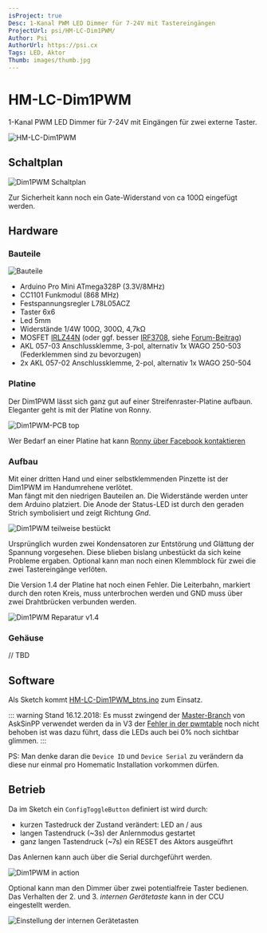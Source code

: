 ```yaml
---
isProject: true
Desc: 1-Kanal PWM LED Dimmer für 7-24V mit Tastereingängen
ProjectUrl: psi/HM-LC-Dim1PWM/
Author: Psi
AuthorUrl: https://psi.cx
Tags: LED, Aktor
Thumb: images/thumb.jpg
---
```


# HM-LC-Dim1PWM

1-Kanal PWM LED Dimmer für 7-24V mit Eingängen für zwei externe Taster.

![HM-LC-Dim1PWM](./images/Dim1PWM_finish-1.jpg)


## Schaltplan

![Dim1PWM Schaltplan](./images/HM-LC-Dim1PWM.svg)

Zur Sicherheit kann noch ein Gate-Widerstand von ca 100Ω eingefügt werden.


## Hardware

### Bauteile

![Bauteile](./images/Dim1PWM_parts.jpg)

* Arduino Pro Mini ATmega328P (3.3V/8MHz)
* CC1101 Funkmodul (868 MHz)
* Festspannungsregler L78L05ACZ
* Taster 6x6
* Led 5mm
* Widerstände 1/4W 100Ω, 300Ω, 4,7kΩ
* MOSFET [IRLZ44N](http://www.irf.com/product-info/datasheets/data/irlz44n.pdf) (oder ggf. besser [IRF3708](http://www.irf.com/product-info/datasheets/data/irf3708.pdf), siehe [Forum-Beitrag](https://homematic-forum.de/forum/viewtopic.php?f=19&t=46999#p472462))
* AKL 057-03 Anschlussklemme, 3-pol, alternativ 1x WAGO 250-503 (Federklemmen sind zu bevorzugen)
* 2x AKL 057-02 Anschlussklemme, 2-pol, alternativ 1x WAGO 250-504

### Platine

Der Dim1PWM lässt sich ganz gut auf einer Streifenraster-Platine aufbaun.  
Eleganter geht is mit der Platine von Ronny.

![Dim1PWM-PCB top](./images/Dim1PWM_PCB-top.jpg)

Wer Bedarf an einer Platine hat kann [Ronny über Facebook kontaktieren](https://www.facebook.com/ronny.thomas.83)


### Aufbau

Mit einer dritten Hand und einer selbstklemmenden Pinzette ist der Dim1PWM im Handumrehene verlötet.  
Man fängt mit den niedrigen Bauteilen an. Die Widerstände werden unter dem Arduino platziert. Die Anode der Status-LED ist durch
den geraden Strich symbolisiert und zeigt Richtung _Gnd_.  

![Dim1PWM teilweise bestückt](./images/Dim1PWM_PCB_partly-equiped.jpg)

Ursprünglich wurden zwei Kondensatoren zur Entstörung und Glättung der Spannung vorgesehen. Diese blieben bislang
unbestückt da sich keine Probleme ergaben. Optional kann man noch einen Klemmblock für zwei die zwei Tastereingänge verlöten.

Die Version 1.4 der Platine hat noch einen Fehler. Die Leiterbahn, markiert durch den roten Kreis, muss unterbrochen werden und GND muss über zwei Drahtbrücken verbunden werden.

![Dim1PWM Reparatur v1.4 ](./images/Dim1PWM_1.4-repair.jpg)

### Gehäuse

// TBD


## Software

Als Sketch kommt [HM-LC-Dim1PWM_btns.ino](https://github.com/jp112sdl/AskSinPPCollection/tree/master/Projekte/psi/HM-LC-Dim1PWM/HM-LC-Dim1PWM_btns.ino) zum Einsatz. 

::: warning
Stand 16.12.2018: Es musst zwingend der [Master-Branch](https://github.com/pa-pa/AskSinPP/archive/master.zip)
von AskSinPP verwendet werden da in V3 der
[Fehler in der pwmtable](https://github.com/pa-pa/AskSinPP/issues/80) noch nicht behoben ist was dazu führt,
dass die LEDs auch bei 0% noch sichtbar glimmen.
:::

PS: Man denke daran die `Device ID` und `Device Serial` zu verändern da diese nur einmal pro Homematic Installation vorkommen dürfen.


## Betrieb

Da im Sketch ein `ConfigToggleButton` definiert ist wird durch:

* kurzen Tastedruck der Zustand verändert: LED an / aus
* langen Tastendruck (~3s) der Anlernmodus gestartet
* ganz langen Tastendruck (~7s) ein RESET des Aktors ausgeüfhrt

Das Anlernen kann auch über die Serial durchgeführt werden.

![Dim1PWM in action](./images/Dim1PWM_run-1.jpg)

Optional kann man den Dimmer über zwei potentialfreie Taster bedienen. 
Das Verhalten der 2. und 3. _internen Gerätetaste_ kann in der CCU eingestellt werden.  

![Einstellung der internen Gerätetasten](./images/interne-tasten-config.png)
